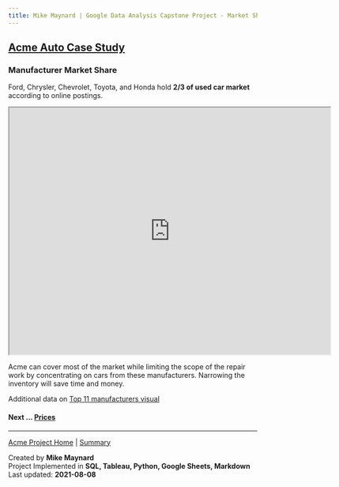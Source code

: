 ```yaml
---
title: Mike Maynard | Google Data Analysis Capstone Project - Market Share
---
```

## [Acme Auto Case Study](../)

### Manufacturer Market Share

Ford, Chrysler, Chevrolet, Toyota, and Honda hold **2/3 of used car market** according to online postings.

<IFRAME SRC="https://public.tableau.com/views/capstone_16278859884250/Manu_Pie?:language=en-US&:display_count=n&:origin=viz_share_link&:showVizHome=no&:embed=true&:embed=true" WIDTH=650 HEIGHT=500></IFRAME>

Acme can cover most of the market while limiting the scope of the repair work by concentrating on cars from these manufacturers. Narrowing the inventory will save time and money.

Additional data on [Top 11 manufacturers visual](manu.html)

#### Next ... [Prices](price.html)

---
[Acme Project Home](../) | [Summary](../summary.html)

Created by **Mike Maynard**<BR>
Project Implemented in **SQL, Tableau, Python, Google Sheets, Markdown**<BR>
Last updated:  **2021-08-08**
